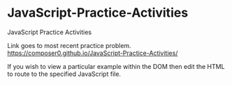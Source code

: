 # JavaScript-Practice-Activities
JavaScript Practice Activities

Link goes to most recent practice problem.
https://composer0.github.io/JavaScript-Practice-Activities/

If you wish to view a particular example within the DOM then edit the HTML to route to the specified JavaScript file.
